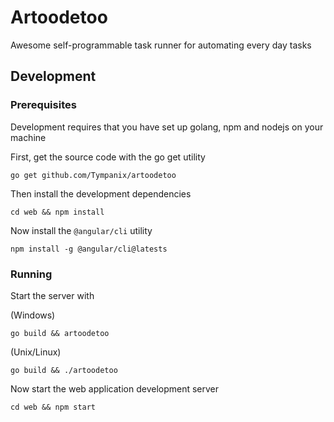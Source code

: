 # Artoodetoo
Awesome self-programmable task runner for automating every day tasks

## Development
### Prerequisites
Development requires that you have set up golang, npm and nodejs on your machine

First, get the source code with the go get utility
```shell
go get github.com/Tympanix/artoodetoo
```

Then install the development dependencies
```shell
cd web && npm install
```

Now install the `@angular/cli` utility
```
npm install -g @angular/cli@latests
```

### Running
Start the server with

(Windows)
```shell
go build && artoodetoo
```

(Unix/Linux)
```shell
go build && ./artoodetoo
```

Now start the web application development server
```shell
cd web && npm start
```
